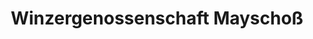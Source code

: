---
title: "Winzergenossenschaft Mayschoß"
url: /mayschoss/winzergenossenschaft-mayschoss/
shop: Wein
---